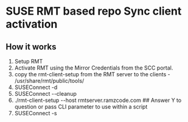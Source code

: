 # SUSE RMT based repo Sync client activation
## How it works
1. Setup RMT
2. Activate RMT using the Mirror Credentials from the SCC portal.
3. copy the rmt-client-setup from the RMT server to the clients - /usr/share/rmt/public/tools/
4. SUSEConnect -d
5. SUSEConnect --cleanup
6. ./rmt-client-setup --host rmtserver.ramzcode.com  ## Answer Y to question or pass CLI parameter to use within a script
7. SUSEConnect -s

